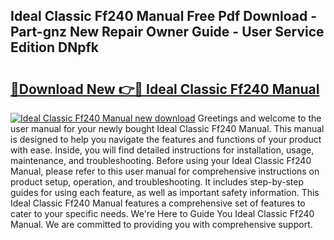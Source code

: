 ## Ideal Classic Ff240 Manual Free Pdf Download - Part-gnz New Repair Owner Guide - User Service Edition DNpfk

# <h2><a href="http://cf1859.oget.top/?id=Ideal+Classic+Ff240+Manual">🔗Download New 👉🔴 Ideal Classic Ff240 Manual</a></h2>

[![Ideal Classic Ff240 Manual new download](https://i.imgur.com/5g1atiW.png)](http://cf1859.oget.top/?id=Ideal+Classic+Ff240+Manual)
Greetings and welcome to the user manual for your newly bought Ideal Classic Ff240 Manual. This manual is designed to help you navigate the features and functions of your product with ease. Inside, you will find detailed instructions for installation, usage, maintenance, and troubleshooting. Before using your Ideal Classic Ff240 Manual, please refer to this user manual for comprehensive instructions on product setup, operation, and troubleshooting. It includes step-by-step guides for using each feature, as well as important safety information. This Ideal Classic Ff240 Manual features a comprehensive set of features to cater to your specific needs. We're Here to Guide You Ideal Classic Ff240 Manual. We are committed to providing you with comprehensive support.

